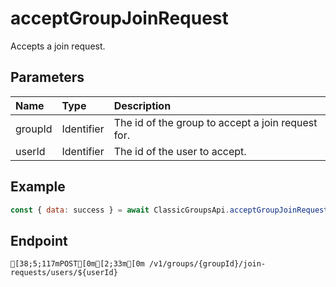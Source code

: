 
# acceptGroupJoinRequest
Accepts a join request.


## Parameters
| Name    | Type       | Description                                       |
| :------ | :--------- | :------------------------------------------------ |
| groupId | Identifier | The id of the group to accept a join request for. |
| userId  | Identifier | The id of the user to accept.                     |



## Example
```js copy showLineNumbers
const { data: success } = await ClassicGroupsApi.acceptGroupJoinRequest({ groupId: 5850082, userId: 2655994471 }); 
```

## Endpoint
```ansi
[38;5;117mPOST[0m[2;33m[0m /v1/groups/{groupId}/join-requests/users/${userId}
```
  